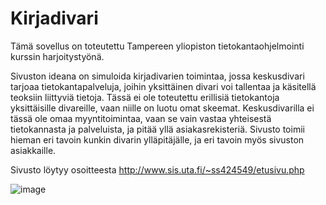 # Kirjadivari

Tämä sovellus on toteutettu Tampereen yliopiston tietokantaohjelmointi kurssin harjoitystyönä.

Sivuston ideana on simuloida kirjadivarien toimintaa, jossa keskusdivari tarjoaa tietokantapalveluja, joihin yksittäinen divari voi tallentaa ja käsitellä teoksiin liittyviä tietoja. Tässä ei ole toteutettu erillisiä tietokantoja yksittäisille divareille, vaan niille on luotu omat skeemat. Keskusdivarilla ei tässä ole omaa myyntitoimintaa, vaan se vain vastaa yhteisestä tietokannasta ja palveluista, ja pitää yllä asiakasrekisteriä.
Sivusto toimii hieman eri tavoin kunkin divarin ylläpitäjälle, ja eri tavoin myös sivuston asiakkaille. 

Sivusto löytyy osoitteesta http://www.sis.uta.fi/~ss424549/etusivu.php
 
 
![image](https://user-images.githubusercontent.com/25391249/52175964-bf625580-27b4-11e9-9ad3-d536b840184a.png)
